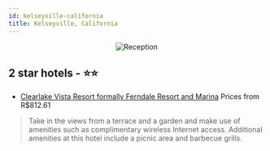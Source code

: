 ```yaml
---
id: kelseyville-california
title: Kelseyville, California
---
```


<center><img src="https://i.travelapi.com/hotels/20000000/19550000/19546100/19546010/57c74d5e_z.jpg" alt="Reception" /></center>


##  2 star hotels - ⭐️⭐️

-    [Clearlake Vista Resort formally Ferndale Resort and Marina](https://us.hurb.com/hotels/kelseyville/clearlake-vista-resort-formally-ferndale-resort-and-marina-JNP-JP00168L?cmp=18055) Prices from R$812.61
   > Take in the views from a terrace and a garden and make use of amenities such as complimentary wireless Internet access. Additional amenities at this hotel include a picnic area and barbecue grills.
